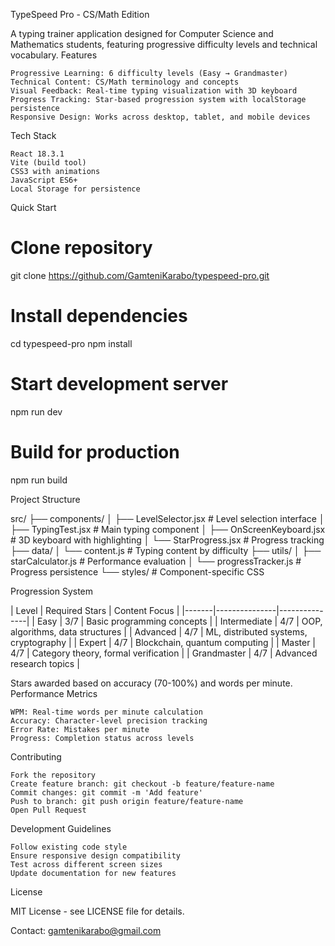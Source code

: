TypeSpeed Pro - CS/Math Edition

A typing trainer application designed for Computer Science and Mathematics students, featuring progressive difficulty levels and technical vocabulary.
Features

    Progressive Learning: 6 difficulty levels (Easy → Grandmaster)
    Technical Content: CS/Math terminology and concepts
    Visual Feedback: Real-time typing visualization with 3D keyboard
    Progress Tracking: Star-based progression system with localStorage persistence
    Responsive Design: Works across desktop, tablet, and mobile devices

Tech Stack

    React 18.3.1
    Vite (build tool)
    CSS3 with animations
    JavaScript ES6+
    Local Storage for persistence

Quick Start

# Clone repository
git clone https://github.com/GamteniKarabo/typespeed-pro.git

# Install dependencies
cd typespeed-pro
npm install

# Start development server
npm run dev

# Build for production
npm run build

Project Structure

src/
├── components/
│   ├── LevelSelector.jsx      # Level selection interface
│   ├── TypingTest.jsx         # Main typing component
│   ├── OnScreenKeyboard.jsx   # 3D keyboard with highlighting
│   └── StarProgress.jsx       # Progress tracking
├── data/
│   └── content.js             # Typing content by difficulty
├── utils/
│   ├── starCalculator.js      # Performance evaluation
│   └── progressTracker.js     # Progress persistence
└── styles/                    # Component-specific CSS

Progression System

| Level | Required Stars | Content Focus | |-------|---------------|---------------| | Easy | 3/7 | Basic programming concepts | | Intermediate | 4/7 | OOP, algorithms, data structures | | Advanced | 4/7 | ML, distributed systems, cryptography | | Expert | 4/7 | Blockchain, quantum computing | | Master | 4/7 | Category theory, formal verification | | Grandmaster | 4/7 | Advanced research topics |

Stars awarded based on accuracy (70-100%) and words per minute.
Performance Metrics

    WPM: Real-time words per minute calculation
    Accuracy: Character-level precision tracking
    Error Rate: Mistakes per minute
    Progress: Completion status across levels

Contributing

    Fork the repository
    Create feature branch: git checkout -b feature/feature-name
    Commit changes: git commit -m 'Add feature'
    Push to branch: git push origin feature/feature-name
    Open Pull Request

Development Guidelines

    Follow existing code style
    Ensure responsive design compatibility
    Test across different screen sizes
    Update documentation for new features

License

MIT License - see LICENSE file for details.

Contact: gamtenikarabo@gmail.com
